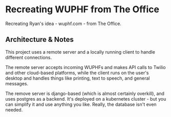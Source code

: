 # Recreating WUPHF from The Office
Recreating Ryan's idea - wuphf.com - from The Office.

## Architecture & Notes
This project uses a remote server and a locally running client to handle different connections.

The remote server accepts incoming WUPHFs and makes API calls to Twilio and other cloud-based platforms, while the client runs on the user's desktop and handles things like printing, text to speech, and general messages.

The remove server is django-based (which is almost certainly overkill), and uses postgres as a backend. It's deployed on a kubernetes cluster - but you can simplify it and use anything you like. Really, the database isn't even needed.
